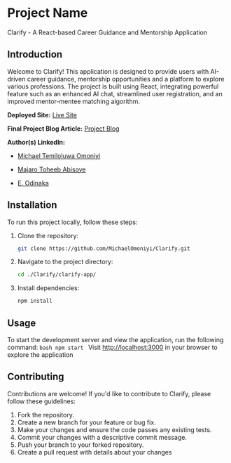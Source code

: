 # Project Name

Clarify - A React-based Career Guidance and Mentorship Application

## Introduction

Welcome to Clarify! This application is designed to provide users with AI-driven career guidance, mentorship opportunities and a platform to explore various professions. The project is built using React, integrating powerful feature such as an enhanced AI chat, streamlined user registration, and an improved mentor-mentee matching algorithm.

**Deployed Site:** [ Live Site ](./)

**Final Project Blog Article:** [ Project Blog ](./)

**Author(s) LinkedIn:**
- [ Michael Temiloluwa Omoniyi](https://www.linkedin.com/in/michael-omoniyi-1b2307232/)

- [ Majaro Toheeb Abisoye](https://www.linkedin.com/in/toheeb-majaro)

- [ E. Odinaka ](https://www.linkedin.com/in/toheeb-majaro)



## Installation
To run this project locally, follow these steps:

1. Clone the repository:
    ```bash
    git clone https://github.com/MichaelOmoniyi/Clarify.git
    ```

2. Navigate to the project directory:
    ```bash
    cd ./Clarify/clarify-app/
    ```

3. Install dependencies:
    ```bash
    npm install
    ```

## Usage
To start the development server and view the application, run the following command:
    ```bash
    npm start
    ```
Visit [http://localhost:3000](http://localhost:3000) in your browser to explore the application

## Contributing
Contributions are welcome! If you'd like to contribute to Clarify, please follow these guidelines:

1. Fork the repository.
2. Create a new branch for your feature or bug fix.
3. Make your changes and ensure the code passes any existing tests.
4. Commit your changes with a descriptive commit message.
5. Push your branch to your forked repository.
6. Create a pull request with details about your changes